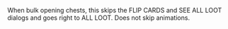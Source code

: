 When bulk opening chests, this skips the FLIP CARDS and SEE ALL LOOT dialogs and goes right to ALL LOOT. Does not skip animations.